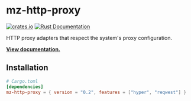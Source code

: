 # mz-http-proxy

[![crates.io](https://img.shields.io/crates/v/mz-http-proxy.svg)](https://crates.io/crates/mz-http-proxy)
[![Rust Documentation](https://img.shields.io/badge/api-rustdoc-blue.svg)][docs]

HTTP proxy adapters that respect the system's proxy configuration.

**[View documentation.][docs]**

## Installation

```toml
# Cargo.toml
[dependencies]
mz-http-proxy = { version = "0.2", features = ["hyper", "reqwest"] }
```

[docs]: https://docs.rs/mz-http-proxy/0.2.0/
